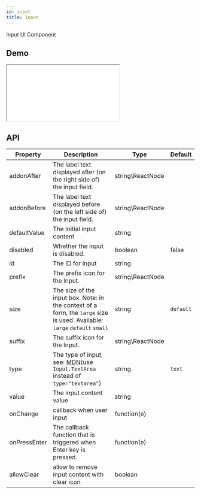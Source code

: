 ```yaml
---
id: input
title: Input
---
```


Input UI Component

## Demo

<iframe src="/storybook-static/iframe.html?id=components-input--default"></iframe>

## API

| Property | Description | Type | Default |
| --- | --- | --- | --- |
| addonAfter | The label text displayed after (on the right side of) the input field. | string\ReactNode |  |
| addonBefore | The label text displayed before (on the left side of) the input field. | string\ReactNode |  |
| defaultValue | The initial input content | string |  |
| disabled | Whether the input is disabled. | boolean | false |
| id | The ID for input | string |  |
| prefix | The prefix icon for the Input. | string\ReactNode |  |
| size | The size of the input box. Note: in the context of a form, the `large` size is used. Available: `large` `default` `small` | string | `default` |
| suffix | The suffix icon for the Input. | string\ReactNode |  |
| type | The type of input, see: [MDN](https://developer.mozilla.org/docs/Web/HTML/Element/input#Form_%3Cinput%3E_types)(use `Input.TextArea` instead of `type="textarea"`) | string | `text` |
| value | The input content value | string |  |
| onChange | callback when user input | function(e) |  |
| onPressEnter | The callback function that is triggered when Enter key is pressed. | function(e) |  |
| allowClear | allow to remove input content with clear icon | boolean |  |
